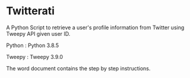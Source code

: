 # Twitterati

A Python Script to retrieve a user's profile information from Twitter using Tweepy API given user ID.

Python : Python 3.8.5

Tweepy : Tweepy 3.9.0

The word document contains the step by step instructions.
